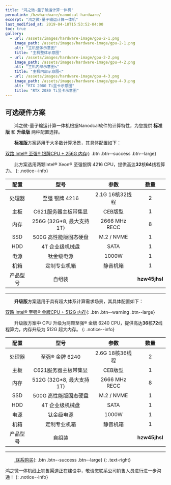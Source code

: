 ```yaml
---
title: "鸿之微-量子输运计算一体机"
permalink: /hzwhardware/nanodcal-hardware/
excerpt: "鸿之微-量子输运计算一体机"
last_modified_at: 2019-04-18T15:53:52-04:00
toc: true
gallery:
  - url: /assets/images/hardware-image/gpu-2-1.png
    image_path: /assets/images/hardware-image/gpu-2-1.png
    alt: "主机整体示意图"
    title: "主机整体示意图"
  - url: /assets/images/hardware-image/gpu-2-2.png
    image_path: /assets/images/hardware-image/gpu-4-2.png
    alt: "主机内部示意图<"
    title: "主机内部示意图<"
  - url: /assets/images/hardware-image/gpu-4-3.png
    image_path: /assets/images/hardware-image/gpu-4-3.png
    alt: "RTX 2080 Ti显卡示意图"
    title: "RTX 2080 Ti显卡示意图"
---
```


## 可选硬件方案
&emsp;&emsp;鸿之微-量子输运计算一体机根据Nanodcal软件的计算特性，为您提供 **标准版** 和 **升级版** 两种配置选择。

&emsp;&emsp;**标准版**方案适用于大多数计算场景，其具体配置如下：

[双路 Intel® 至强® 银牌CPU + 256G 内存](){: .btn .btn--success .btn--large}

&emsp;&emsp;此方案选用两颗Intel® Xeon® 至强银牌 4216 CPU，提供高达**32**核**64**线程算力。
{: .notice--info}

| 配置 | 型号 | 参数 | 数量 |
| :---: | :---: | :---: | :---: |
| 处理器 | 至强 银牌 4216 | 2.1G 16核32线程  | 2 |
| 主板 | C621服务器主板带集显 | CEB版型 | 1 |
| 内存 | 256G (32G*8, 最大支持1T) | 2666 MHz RECC | 8 |
| SSD |   500G 高性能版固态硬盘 | M.2 / NVME | 1 |
| HDD | 4T 企业级机械盘 | SATA | 1 |
| 电源 |  钛金级电源 | 1000W  | 1 |
| 机箱 | 定制专业机箱 | 静音机箱 | 1 |
| 产品型号 |  自组装 |   | **hzw45jhsl**  |

---

&emsp;&emsp;**升级版**方案适用于具有超大体系计算需求场景，其具体配置如下：

[双路 Intel® 至强® 金牌CPU  + 512G 内存](){: .btn .btn--warning .btn--large}

&emsp;&emsp;升级版方案中 CPU 升级为两颗至强® 金牌 6240 CPU，提供高达**36**核**72**线程算力，内存升级为 512G 超大内存。
{: .notice--info}

| 配置 | 型号 | 参数 | 数量 |
| :---: | :---: | :---: | :---: |
| 处理器 | 至强® 金牌 6240 | 2.6G 18核36线程  | 2 |
| 主板 | C621服务器主板带集显 | CEB版型 | 1 |
| 内存 | 512G (32G*8, 最大支持1T) | 2666 MHz RECC | 8 |
| SSD |   500G 高性能版固态硬盘 | M.2 / NVME | 1 |
| HDD | 4T 企业级机械盘 | SATA | 1 |
| 电源 |  钛金级电源 | 1000W  | 1 |
| 机箱 | 定制专业机箱 | 静音机箱 | 1 |
| 产品型号 |  自组装 |   | **hzw45jhsl**  |

---

&emsp;&emsp;[<i class="fas fa-shopping-cart"></i> 联系购买](http://hzwtech.com/about/3.html){: .btn .btn--success .btn--large}
{: .text-right}

鸿之微一体机线上销售渠道正在建设中，敬请您联系公司销售人员进行进一步沟通！
{: .notice--info}

